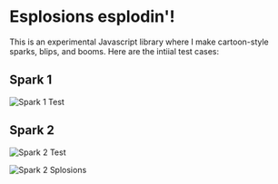 # Esplosions esplodin'!

This is an experimental Javascript library where I make cartoon-style sparks,
blips, and booms. Here are the intiial test cases:

## Spark 1
![Spark 1 Test](https://raw.github.com/oliverseal/esplosions/master/samples/spark1-test.gif)


## Spark 2
![Spark 2 Test](https://raw.github.com/oliverseal/esplosions/master/samples/spark2-test.gif)


![Spark 2 Splosions](https://raw.github.com/oliverseal/esplosions/master/samples/sparks-fly-test.gif)

